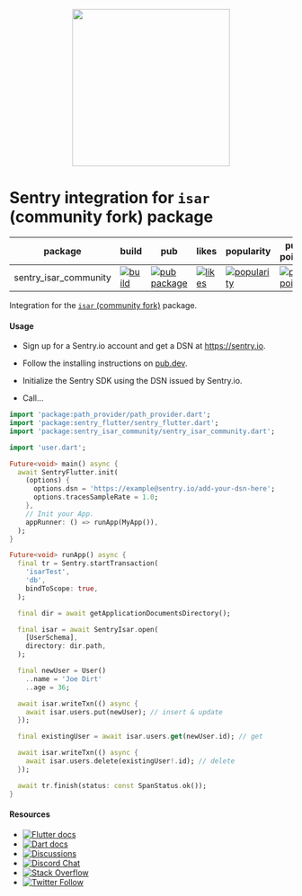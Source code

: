 <p align="center">
  <a href="https://sentry.io" target="_blank" align="center">
    <img src="https://sentry-brand.storage.googleapis.com/sentry-logo-black.png" width="280">
  </a>
  <br />
</p>

Sentry integration for `isar` (community fork) package
===========

| package | build | pub | likes | popularity | pub points |
| ------- | ------- | ------- | ------- | ------- | ------- |
| sentry_isar_community | [![build](https://github.com/getsentry/sentry-dart/actions/workflows/isar_community.yml/badge.svg?branch=main)](https://github.com/getsentry/sentry-dart/actions?query=workflow%3Asentry-isar-community) | [![pub package](https://img.shields.io/pub/v/sentry_isar_community.svg)](https://pub.dev/packages/sentry_isar_community) | [![likes](https://img.shields.io/pub/likes/sentry_isar_community)](https://pub.dev/packages/sentry_isar_community/score) | [![popularity](https://img.shields.io/pub/popularity/sentry_isar_community)](https://pub.dev/packages/sentry_isar_community/score) | [![pub points](https://img.shields.io/pub/points/sentry_isar_community)](https://pub.dev/packages/sentry_isar_community/score)

Integration for the [`isar` (community fork)](https://github.com/isar-community/isar) package.

#### Usage

- Sign up for a Sentry.io account and get a DSN at https://sentry.io.

- Follow the installing instructions on [pub.dev](https://pub.dev/packages/sentry/install).

- Initialize the Sentry SDK using the DSN issued by Sentry.io.

- Call...

```dart
import 'package:path_provider/path_provider.dart';
import 'package:sentry_flutter/sentry_flutter.dart';
import 'package:sentry_isar_community/sentry_isar_community.dart';

import 'user.dart';

Future<void> main() async {
  await SentryFlutter.init(
    (options) {
      options.dsn = 'https://example@sentry.io/add-your-dsn-here';
      options.tracesSampleRate = 1.0;
    },
    // Init your App.
    appRunner: () => runApp(MyApp()),
  );
}

Future<void> runApp() async {
  final tr = Sentry.startTransaction(
    'isarTest',
    'db',
    bindToScope: true,
  );

  final dir = await getApplicationDocumentsDirectory();

  final isar = await SentryIsar.open(
    [UserSchema],
    directory: dir.path,
  );

  final newUser = User()
    ..name = 'Joe Dirt'
    ..age = 36;

  await isar.writeTxn(() async {
    await isar.users.put(newUser); // insert & update
  });

  final existingUser = await isar.users.get(newUser.id); // get

  await isar.writeTxn(() async {
    await isar.users.delete(existingUser!.id); // delete
  });

  await tr.finish(status: const SpanStatus.ok());
}
```

#### Resources

* [![Flutter docs](https://img.shields.io/badge/documentation-sentry.io-green.svg?label=flutter%20docs)](https://docs.sentry.io/platforms/flutter/)
* [![Dart docs](https://img.shields.io/badge/documentation-sentry.io-green.svg?label=dart%20docs)](https://docs.sentry.io/platforms/dart/)
* [![Discussions](https://img.shields.io/github/discussions/getsentry/sentry-dart.svg)](https://github.com/getsentry/sentry-dart/discussions)
* [![Discord Chat](https://img.shields.io/discord/621778831602221064?logo=discord&logoColor=ffffff&color=7389D8)](https://discord.gg/PXa5Apfe7K)
* [![Stack Overflow](https://img.shields.io/badge/stack%20overflow-sentry-green.svg)](https://stackoverflow.com/questions/tagged/sentry)
* [![Twitter Follow](https://img.shields.io/twitter/follow/getsentry?label=getsentry&style=social)](https://twitter.com/intent/follow?screen_name=getsentry)
